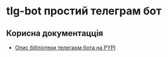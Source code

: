 # tlg-bot простий телеграм бот

## Корисна документацція


- [Опис бібліотеки телегарм бота на PYPI](https://pypi.org/project/pyTelegramBotAPI/)

